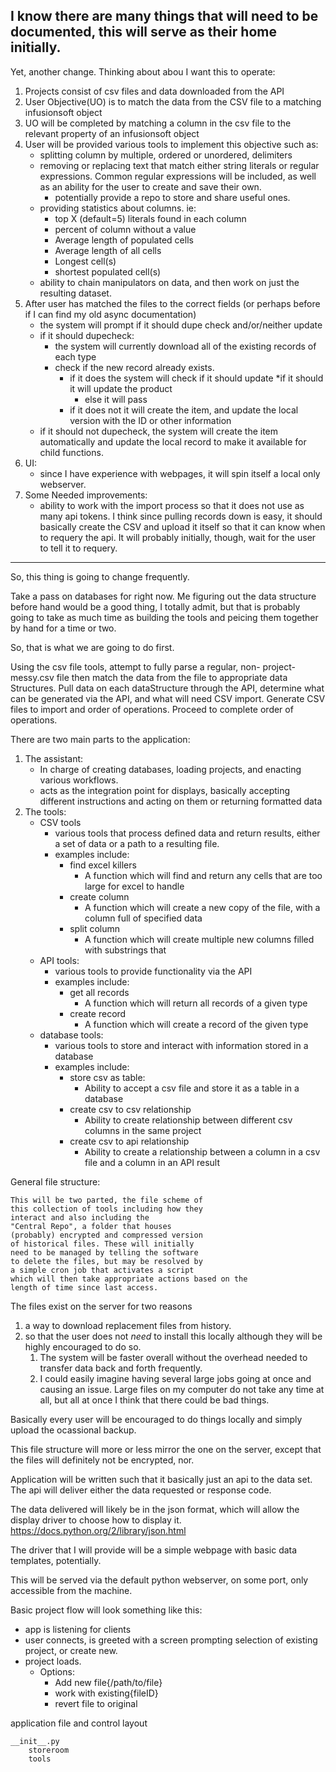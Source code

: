 I know there are many things that will
need to be documented, this will serve as
their home initially. 
---------------

Yet, another change.
Thinking about abou I want this to operate:

1. Projects consist of csv files and data downloaded from the 
API
1. User Objective(UO) is to match the data from the CSV file to a 
matching infusionsoft object
1. UO will be completed by matching a column in the csv file
to the relevant property of an infusionsoft object
1. User will be provided various tools to implement this 
objective such as:
    * splitting column by multiple, ordered or unordered, delimiters
    * removing or replacing text that match either string literals
    or regular expressions. Common regular expressions will be included,
    as well as an ability for the user to create and save their own. 
        * potentially provide a repo to store and share useful ones.
    * providing statistics about columns. ie:
        * top X (default=5) literals found in each column
        * percent of column without a value
        * Average length of populated cells
        * Average length of all cells
        * Longest cell(s)
        * shortest populated cell(s)
    * ability to chain manipulators on data, and then work
    on just the resulting dataset.
1. After user has matched the files to the correct fields 
(or perhaps before if I can find my old async documentation)
    * the system will prompt if it should dupe check 
    and/or/neither update
    * if it should dupecheck:
        * the system will currently download all of the 
        existing records of each type
        * check if the new record already exists. 
            * if it does the system will check if it should 
            update
                *if it should it will update the product
                * else it will pass
            * if it does not it will create the item, and 
            update the local version with the ID or other 
            information
    * if it should not dupecheck, the system will create the 
    item automatically and update the local record to make it
    available for child functions.
1. UI:
    * since I have experience with webpages, it will spin
    itself a local only webserver.
1. Some Needed improvements:
    * ability to work with the import process so that it 
    does not use as many api tokens. I think since pulling 
    records down is easy, it should basically create the CSV
    and upload it itself so that it can know when to requery
    the api.  It will probably initially, though, wait for 
    the user to tell it to requery.

-----------------
So, this thing is going to change frequently.

Take a pass on databases for right now. Me figuring out
the data structure before hand would be a
good thing, I totally admit, but that
is probably going to take as much time as
building the tools and peicing them together
by hand for a time or two. 

So, that is what we are going to do first. 

Using the csv file tools, attempt to fully
parse a regular, non- project-messy.csv file
then match the data from the file to 
appropriate data Structures. Pull data on 
each dataStructure through the API, determine
what can be generated via the API, and what
will need CSV import. Generate CSV files to
import and order of operations. Proceed to
complete order of operations.


There are two main parts to the application:

1. The assistant:
    * In charge of creating databases, loading projects,
    and enacting various workflows.
    * acts as the integration point for displays, basically
    accepting different instructions and acting on them
    or returning formatted data
1. The tools:
    * CSV tools
        * various tools that process defined data and
        return results, either a set of data or a path
        to a resulting file.
        * examples include:
            * find excel killers
                - A function which will find and return any cells that
                are too large for excel to handle
            * create column
                - A function which will create a new copy of the file, 
                with a column full of specified data
            * split column
                - A function which will create multiple new columns 
                filled with substrings that
    * API tools:
        * various tools to provide functionality via the API
        * examples include:
            * get all records
                - A function which will return all records of a 
                given type
            * create record
                - A function which will create a record of the 
                given type
    * database tools:
        * various tools to store and interact with information
        stored in a database
        * examples include:
            * store csv as table:
                - Ability to accept a csv file and store it as a 
                table in a database
            * create csv to csv relationship
                - Ability to create relationship between different
                csv columns in the same project
            * create csv to api relationship
                - Ability to create a relationship between a column
                in a csv file and a column in an API result


General file structure:

    This will be two parted, the file scheme of
    this collection of tools including how they
    interact and also including the 
    "Central Repo", a folder that houses 
    (probably) encrypted and compressed version
    of historical files. These will initially
    need to be managed by telling the software
    to delete the files, but may be resolved by
    a simple cron job that activates a script
    which will then take appropriate actions based on the 
    length of time since last access.

The files exist on the server for two reasons

1. a way to download replacement files from history.
2. so that the user does not *need* to install this locally
    although they will be highly encouraged to do so.
    1. The system will be faster overall without the overhead
    needed to transfer data back and forth frequently.
    2. I could easily imagine having several large jobs going
    at once and causing an issue.  Large files on my computer
    do not take any time at all, but all at once I think that
    there could be bad things.

Basically every user will be encouraged to do things locally
and simply upload the ocassional backup.

This file structure will more or less mirror the one on the 
server, except that the files will definitely not be encrypted,
nor.

Application will be written such that it basically just an api
to the data set. The api will deliver either the data requested
or response code. 

The data delivered will likely be in the json format, which
will allow the display driver to choose how to display it. 
https://docs.python.org/2/library/json.html

The driver that I will provide will be a simple webpage with
basic data templates, potentially.

This will be served via the default python webserver, on some
port, only accessible from the machine.

Basic project flow will look something like this:

* app is listening for clients
* user connects, is greeted with a screen prompting selection
of existing project, or create new.
* project loads. 
    * Options:
        * Add new file{/path/to/file}
        * work with existing{fileID}
        * revert file to original

application file and control layout

    __init__.py  
        storeroom  
        tools  
